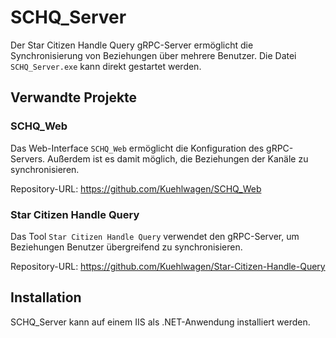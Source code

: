 # SCHQ_Server

Der Star Citizen Handle Query gRPC-Server ermöglicht die Synchronisierung von Beziehungen über mehrere Benutzer. Die Datei `SCHQ_Server.exe` kann direkt gestartet werden.

## Verwandte Projekte

### SCHQ_Web

Das Web-Interface `SCHQ_Web` ermöglicht die Konfiguration des gRPC-Servers. Außerdem ist es damit möglich, die Beziehungen der Kanäle zu synchronisieren.

Repository-URL: https://github.com/Kuehlwagen/SCHQ_Web

### Star Citizen Handle Query

Das Tool `Star Citizen Handle Query` verwendet den gRPC-Server, um Beziehungen Benutzer übergreifend zu synchronisieren.

Repository-URL: https://github.com/Kuehlwagen/Star-Citizen-Handle-Query

## Installation

SCHQ_Server kann auf einem IIS als .NET-Anwendung installiert werden.

